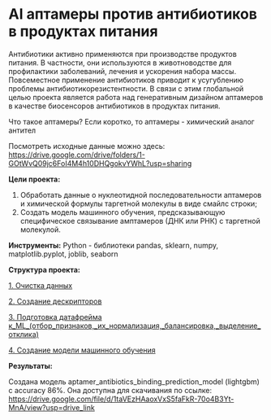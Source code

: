 # AI аптамеры против антибиотиков в продуктах питания

Антибиотики активно применяются при производстве продуктов питания. В частности, они используются в животноводстве для профилактики заболеваний, лечения и ускорения набора массы. Повсеместное применение антибиотиков приводит к усугублению проблемы антибиотикорезистентности. В связи с этим глобальной целью проекта является работа над генеративным дизайном аптамеров в качестве биосенсоров антибиотиков в продуктах питания. 

Что такое аптамеры? Если коротко, то аптамеры - химический аналог антител


Посмотреть исходные данные можно здесь: https://drive.google.com/drive/folders/1-GOtWvQ09jc6FoI4M4h10DHQgokvYWhL?usp=sharing

**Цели проекта:**
1. Обработать данные о нуклеотидной последовательности аптамеров и химической формулы таргетной молекулы в виде смайлс строки;
2. Создать модель машинного обучения, предсказывающую специфическое связывание амптамеров (ДНК или РНК) с таргетной молекулой.

**Инструменты:** Python - библиотеки pandas, sklearn, numpy, matplotlib.pyplot, joblib, seaborn



**Структура проекта:**

[1. Очистка данных](01_Очистка_данных.ipynb)

[2. Создание дескрипторов](02_Дескрипторы_для_ML.ipynb)

[3. Подготовка датафрейма к_ML_(отбор_признаков,_их_нормализация,_балансировка,_выделение_отклика)](03_Подготовка_датафрейма_к_ML_(отбор_признаков,_их_нормализация,_балансировка,_выделение_отклика).ipynb
)

[4. Создание модели машинного обучения](04_Модели_ML_and_grid_search.ipynb)


**Результаты:**

Создана модель aptamer_antibiotics_binding_prediction_model (lightgbm) с accuracy 86%. Она доступна для скачивания по ссылке: https://drive.google.com/file/d/1taVEzHAaoxVxS5faFkR-70o4B3Yt-MnA/view?usp=drive_link
